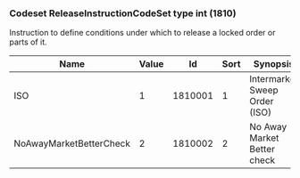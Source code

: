 ### Codeset ReleaseInstructionCodeSet type int (1810)

Instruction to define conditions under which to release a locked order or parts of it.

| Name                    | Value | Id      | Sort | Synopsis                      |
|-------------------------|-------|---------|------|-------------------------------|
| ISO                     | 1     | 1810001 | 1    | Intermarket Sweep Order (ISO) |
| NoAwayMarketBetterCheck | 2     | 1810002 | 2    | No Away Market Better check   |

